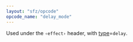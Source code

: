 ```yaml
---
layout: "sfz/opcode"
opcode_name: "delay_mode"
---
```

Used under the `‹effect›` header, with [type]=`delay`.

[type]: type#delay
